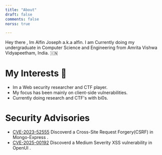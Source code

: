 ```yaml
---
title: "About"
draft: false
comments: false
norss: true

---
```


Hey there , Im Alfin Joseph a.k.a alfin.
I am Currently doing my undergraduate in Computer Science and Engineering from Amrita Vishwa Vidyapeetham, India. 🇮🇳

# My Interests 🎯

-  Im a Web security researcher and CTF player.
- My focus has been mainly on client-side vulnerabilities.
- Currently doing research and CTF's with bi0s.

# Security Advisories 
- [CVE-2023-52555](https://nvd.nist.gov/vuln/detail/CVE-2023-52555)  Discoverd a Cross-Site Request Forgery(CSRF) in Mongo-Express .
- [CVE-2025-00192](https://nvd.nist.gov/vuln/detail/CVE-2023-52555)    Discoverd a Medium Severity XSS vulnerability in OpenUI . 
